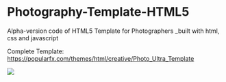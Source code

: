 # Photography-Template-HTML5
Alpha-version code of HTML5 Template for Photographers
_built with html, css and javascript


Complete Template: https://popularfx.com/themes/html/creative/Photo_Ultra_Template

![](preview_1208x840)
